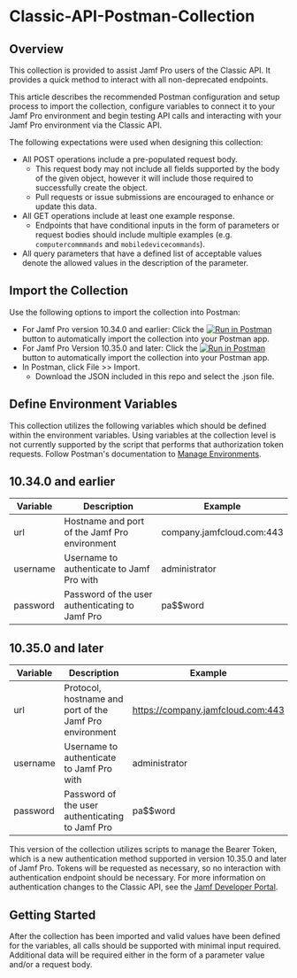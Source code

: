# Classic-API-Postman-Collection

## Overview
This collection is provided to assist Jamf Pro users of the Classic API. It provides a quick method to interact with all non-deprecated endpoints.

This article describes the recommended Postman configuration and setup process to import the collection, configure variables to connect it to your Jamf Pro environment and begin testing API calls and interacting with your Jamf Pro environment via the Classic API.

The following expectations were used when designing this collection:
* All POST operations include a pre-populated request body.
  - This request body may not include all fields supported by the body of the given object, however it will include those required to successfully create the object.
  - Pull requests or issue submissions are encouraged to enhance or update this data.
* All GET operations include at least one example response.
  - Endpoints that have conditional inputs in the form of parameters or request bodies should include multiple examples (e.g. `computercommmands` and `mobiledevicecommands`).
* All query parameters that have a defined list of acceptable values denote the allowed values in the description of the parameter.

## Import the Collection
Use the following options to import the collection into Postman:
* For Jamf Pro version 10.34.0 and earlier: Click the [![Run in Postman](https://run.pstmn.io/button.svg)](https://app.getpostman.com/run-collection/3f5cc9fc4978cdae78fc) button to automatically import the collection into your Postman app.
* For Jamf Pro Version 10.35.0 and later: Click the [![Run in Postman](https://run.pstmn.io/button.svg)](https://app.getpostman.com/run-collection/12cbc6c93dfcabf14e41?action=collection%2Fimport) button to automatically import the collection into your Postman app.
* In Postman, click File >> Import.
  - Download the JSON included in this repo and select the .json file.

## Define Environment Variables
This collection utilizes the following variables which should be defined within the environment variables. Using variables at the collection level is not currently supported by the script that performs that authorization token requests. Follow Postman's documentation to [Manage Environments](https://learning.getpostman.com/docs/postman/environments_and_globals/manage_environments).

## 10.34.0 and earlier
| Variable     | Description                                     | Example                   |
|--------------|-------------------------------------------------|---------------------------|
| url          | Hostname and port of the Jamf Pro environment   | company.jamfcloud.com:443 |
| username     | Username to authenticate to Jamf Pro with       | administrator             |
| password     | Password of the user authenticating to Jamf Pro | pa$$word                  |

## 10.35.0 and later
| Variable     | Description                                               | Example                           |
|--------------|-----------------------------------------------------------|-----------------------------------|
| url          | Protocol, hostname and port of the Jamf Pro environment   | https://company.jamfcloud.com:443 |
| username     | Username to authenticate to Jamf Pro with                 | administrator                     |
| password     | Password of the user authenticating to Jamf Pro           | pa$$word                          |

This version of the collection utilizes scripts to manage the Bearer Token, which is a new authentication method supported in version 10.35.0 and later of Jamf Pro. Tokens will be requested as necessary, so no interaction with authentication endpoint should be necessary. For more information on authentication changes to the Classic API, see the [Jamf Developer Portal](https://developer.jamf.com/jamf-pro/docs/classic-api-authentication-changes).

## Getting Started
After the collection has been imported and valid values have been defined for the variables, all calls should be supported with minimal input required. Additional data will be required either in the form of a parameter value and/or a request body.
